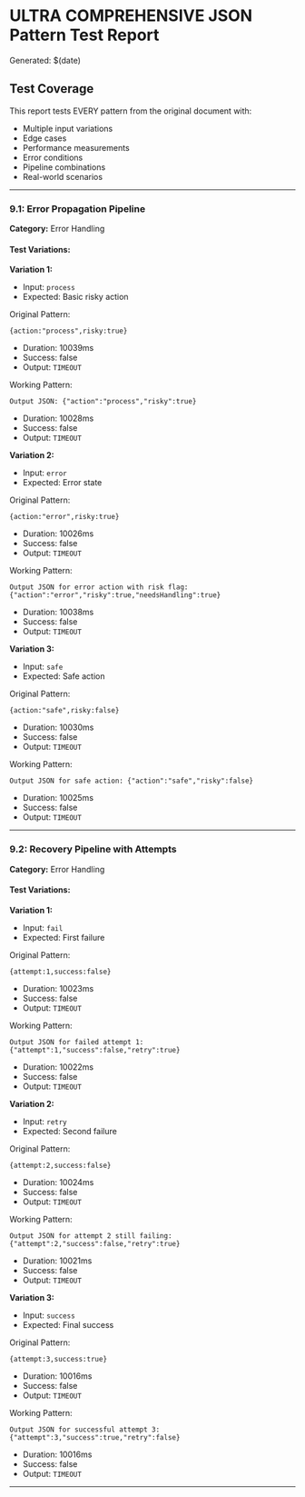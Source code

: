 # ULTRA COMPREHENSIVE JSON Pattern Test Report

Generated: $(date)

## Test Coverage

This report tests EVERY pattern from the original document with:
- Multiple input variations
- Edge cases
- Performance measurements
- Error conditions
- Pipeline combinations
- Real-world scenarios

---


### 9.1: Error Propagation Pipeline

**Category:** Error Handling

#### Test Variations:


**Variation 1:**
- Input: `process`
- Expected: Basic risky action

Original Pattern:
```
{action:"process",risky:true}
```
- Duration: 10039ms
- Success: false
- Output: `TIMEOUT`

Working Pattern:
```
Output JSON: {"action":"process","risky":true}
```
- Duration: 10028ms
- Success: false
- Output: `TIMEOUT`


**Variation 2:**
- Input: `error`
- Expected: Error state

Original Pattern:
```
{action:"error",risky:true}
```
- Duration: 10026ms
- Success: false
- Output: `TIMEOUT`

Working Pattern:
```
Output JSON for error action with risk flag: {"action":"error","risky":true,"needsHandling":true}
```
- Duration: 10038ms
- Success: false
- Output: `TIMEOUT`


**Variation 3:**
- Input: `safe`
- Expected: Safe action

Original Pattern:
```
{action:"safe",risky:false}
```
- Duration: 10030ms
- Success: false
- Output: `TIMEOUT`

Working Pattern:
```
Output JSON for safe action: {"action":"safe","risky":false}
```
- Duration: 10025ms
- Success: false
- Output: `TIMEOUT`

---

### 9.2: Recovery Pipeline with Attempts

**Category:** Error Handling

#### Test Variations:


**Variation 1:**
- Input: `fail`
- Expected: First failure

Original Pattern:
```
{attempt:1,success:false}
```
- Duration: 10023ms
- Success: false
- Output: `TIMEOUT`

Working Pattern:
```
Output JSON for failed attempt 1: {"attempt":1,"success":false,"retry":true}
```
- Duration: 10022ms
- Success: false
- Output: `TIMEOUT`


**Variation 2:**
- Input: `retry`
- Expected: Second failure

Original Pattern:
```
{attempt:2,success:false}
```
- Duration: 10024ms
- Success: false
- Output: `TIMEOUT`

Working Pattern:
```
Output JSON for attempt 2 still failing: {"attempt":2,"success":false,"retry":true}
```
- Duration: 10021ms
- Success: false
- Output: `TIMEOUT`


**Variation 3:**
- Input: `success`
- Expected: Final success

Original Pattern:
```
{attempt:3,success:true}
```
- Duration: 10016ms
- Success: false
- Output: `TIMEOUT`

Working Pattern:
```
Output JSON for successful attempt 3: {"attempt":3,"success":true,"retry":false}
```
- Duration: 10016ms
- Success: false
- Output: `TIMEOUT`

---
